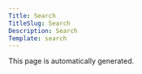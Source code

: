 ```yaml
---
Title: Search
TitleSlug: Search
Description: Search
Template: search
---
```

This page is automatically generated.